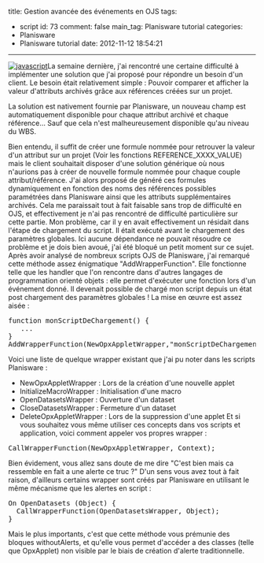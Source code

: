 title: Gestion avancée des événements en OJS
tags:
  - script
id: 73
comment: false
main_tag: Planisware tutorial
categories:
  - Planisware
  - Planisware tutorial
date: 2012-11-12 18:54:21
---

[![](/blog/wp-content/uploads/2012/10/javascript-150x150.jpg "javascript")](/blog/wp-content/uploads/2012/10/javascript.jpg)La semaine dernière, j'ai rencontré une certaine difficulté à implémenter une solution que j'ai proposé pour répondre un besoin d'un client. Le besoin était relativement simple : Pouvoir comparer et afficher la valeur d'attributs archivés grâce aux références créées sur un projet.

La solution est nativement fournie par Planisware, un nouveau champ est automatiquement disponible pour chaque attribut archivé et chaque référence... Sauf que cela n'est malheureusement disponible qu'au niveau du WBS.

Bien entendu, il suffit de créer une formule nommée pour retrouver la valeur d'un attribut sur un projet (Voir les fonctions REFERENCE_XXXX_VALUE) mais le client souhaitait disposer d'une solution générique où nous n'aurions pas à créer de nouvelle formule nommée pour chaque couple attribut/référence.
J'ai alors proposé de généré ces formules dynamiquement en fonction des noms des références possibles paramétrées dans Planisware ainsi que les attributs supplémentaires archivés. Cela me paraissait tout à fait faisable sans trop de difficulté en OJS, et effectivement je n'ai pas rencontré de difficulté particulière sur cette partie.
Mon problème, car il y en avait effectivement un résidait dans l'étape de chargement du script. Il était exécuté avant le chargement des paramètres globales. Ici aucune dépendance ne pouvait résoudre ce problème et je dois bien avoué, j'ai été bloqué un petit moment sur ce sujet.
Après avoir analysé de nombreux scripts OJS de Planisware, j'ai remarqué cette méthode assez énigmatique "AddWrapperFunction".
Elle fonctionne telle que les handler que l'on rencontre dans d'autres langages de programmation orienté objets : elle permet d'exécuter une fonction lors d'un événement donné. Il devenait possible de chargé mon script depuis un état post chargement des paramètres globales !
La mise en œuvre est assez aisée :
<pre lang="JAVASCRIPT">function monScriptDeChargement() {
   ...
}
AddWrapperFunction(NewOpxAppletWrapper,"monScriptDeChargement");</pre>
Voici une liste de quelque wrapper existant que j'ai pu noter dans les scripts Planisware :

*   NewOpxAppletWrapper : Lors de la création d'une nouvelle applet
*   InitializeMacroWrapper : Initialisation d'une macro
*   OpenDatasetsWrapper : Ouverture d'un dataset
*   CloseDatasetsWrapper : Fermeture d'un dataset
*   DeleteOpxAppletWrapper : Lors de la suppression d'une applet
Et si vous souhaitez vous même utiliser ces concepts dans vos scripts et application, voici comment appeler vos propres wrapper :
<pre lang="JAVASCRIPT">CallWrapperFunction(NewOpxAppletWrapper, Context);</pre>
Bien évidement, vous allez sans doute de me dire "C'est bien mais ca ressemble en fait a une alerte ce truc ?"
D'un sens vous avez tout à fait raison, d'ailleurs certains wrapper sont créés par Planisware en utilisant le même mécanisme que les alertes en script :
<pre lang="JAVASCRIPT">On OpenDatasets (Object) {
  CallWrapperFunction(OpenDatasetsWrapper, Object);
}</pre>
Mais le plus importants, c'est que cette méthode vous prémunie des bloques withoutAlerts, et qu'elle vous permet d'accéder a des classes (telle que OpxApplet) non visible par le biais de création d'alerte traditionnelle.